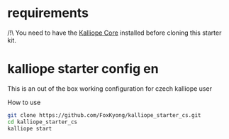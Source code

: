# requirements
/!\ You need to have the [Kalliope Core](https://github.com/kalliope-project/kalliope) installed before cloning this starter kit.

# kalliope starter config en

This is an out of the box working configuration for czech kalliope user
 
How to use
 ```bash
git clone https://github.com/FoxKyong/kalliope_starter_cs.git
cd kalliope_starter_cs
kalliope start
```
